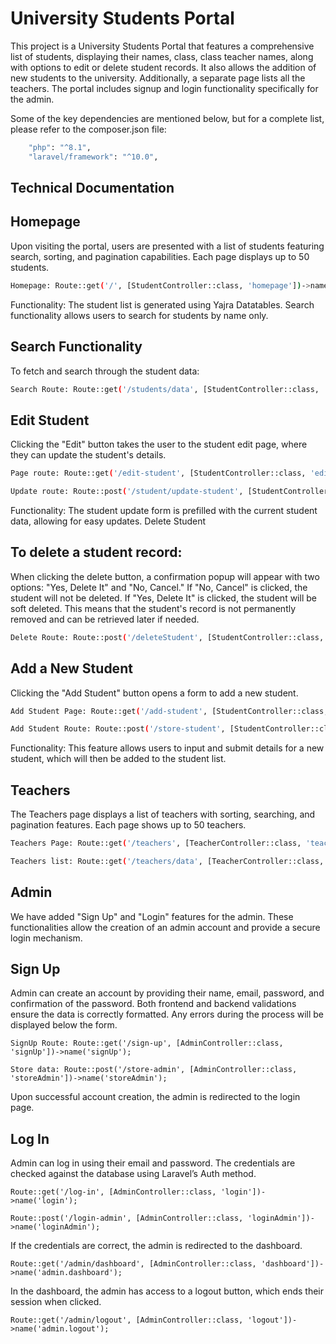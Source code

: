 
# University Students Portal

This project is a University Students Portal that features a comprehensive list of students, displaying their names, class, class teacher names, along with options to edit or delete student records. It also allows the addition of new students to the university. Additionally, a separate page lists all the teachers. The portal includes signup and login functionality specifically for the admin. 

Some of the key dependencies are mentioned below, but for a complete list, please refer to the composer.json file:

```bash
    "php": "^8.1",
    "laravel/framework": "^10.0",
```

## Technical Documentation

## Homepage

Upon visiting the portal, users are presented with a list of students featuring search, sorting, and pagination capabilities. Each page displays up to 50 students.

```bash
Homepage: Route::get('/', [StudentController::class, 'homepage'])->name('homepage');
```
Functionality: The student list is generated using Yajra Datatables. Search functionality allows users to search for students by name only.

## Search Functionality
To fetch and search through the student data:

```bash
Search Route: Route::get('/students/data', [StudentController::class, 'getStudentData'])->name('students.data');
```

## Edit Student
Clicking the "Edit" button takes the user to the student edit page, where they can update the student's details.
```bash
Page route: Route::get('/edit-student', [StudentController::class, 'editStudent'])->name('editStudent');
```
```bash
Update route: Route::post('/student/update-student', [StudentController::class, 'updateStudent'])->name('student.updateStudent');
```

Functionality: The student update form is prefilled with the current student data, allowing for easy updates.
Delete Student

## To delete a student record:
When clicking the delete button, a confirmation popup will appear with two options: "Yes, Delete It" and "No, Cancel." If "No, Cancel" is clicked, the student will not be deleted. If "Yes, Delete It" is clicked, the student will be soft deleted. This means that the student's record is not permanently removed and can be retrieved later if needed.
 
```bash
Delete Route: Route::post('/deleteStudent', [StudentController::class, 'deleteStudent'])->name('deleteStudent');
```

## Add a New Student
Clicking the "Add Student" button opens a form to add a new student.
```bash
Add Student Page: Route::get('/add-student', [StudentController::class, 'addStudent'])->name('addStudent');
```
```bash
Add Student Route: Route::post('/store-student', [StudentController::class, 'storeStudent'])->name('student.storeStudent');
```
Functionality: This feature allows users to input and submit details for a new student, which will then be added to the student list.


## Teachers

The Teachers page displays a list of teachers with sorting, searching, and pagination features. Each page shows up to 50 teachers.

```bash
Teachers Page: Route::get('/teachers', [TeacherController::class, 'teachers'])->name('teachers');
```
```bash
Teachers list: Route::get('/teachers/data', [TeacherController::class, 'getTeacherData'])->name('teachers.data');
```

## Admin
We have added "Sign Up" and "Login" features for the admin. These functionalities allow the creation of an admin account and provide a secure login mechanism.

## Sign Up
Admin can create an account by providing their name, email, password, and confirmation of the password. Both frontend and backend validations ensure the data is correctly formatted. Any errors during the process will be displayed below the form.
```base
SignUp Route: Route::get('/sign-up', [AdminController::class, 'signUp'])->name('signUp'); 
```
```base
Store data: Route::post('/store-admin', [AdminController::class, 'storeAdmin'])->name('storeAdmin');
```
Upon successful account creation, the admin is redirected to the login page.

## Log In
Admin can log in using their email and password. The credentials are checked against the database using Laravel’s Auth method.
```base
Route::get('/log-in', [AdminController::class, 'login'])->name('login');
```
```base
Route::post('/login-admin', [AdminController::class, 'loginAdmin'])->name('loginAdmin');
```
If the credentials are correct, the admin is redirected to the dashboard.
```base
Route::get('/admin/dashboard', [AdminController::class, 'dashboard'])->name('admin.dashboard');
```

In the dashboard, the admin has access to a logout button, which ends their session when clicked.
```base
Route::get('/admin/logout', [AdminController::class, 'logout'])->name('admin.logout');
```